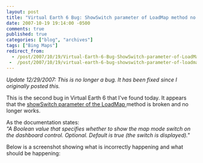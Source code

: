```yaml
---
layout: post
title: "Virtual Earth 6 Bug: ShowSwitch parameter of LoadMap method no longer works"
date: 2007-10-19 19:14:00 -0500
comments: true
published: true
categories: ["blog", "archives"]
tags: ["Bing Maps"]
redirect_from: 
  - /post/2007/10/19/Virtual-Earth-6-Bug-ShowSwitch-parameter-of-LoadMap-method-no-longer-works
 -  /post/2007/10/19/virtual-earth-6-bug-showswitch-parameter-of-loadmap-method-no-longer-works
---
```

<!-- more -->
<p>
<em>Update 12/29/2007: This is no longer a bug. It has been fixed since I originally posted this.</em> 
</p>
<p>
This is the second bug in Virtual Earth 6 that I&#39;ve found today. It appears that the <a href="http://msdn2.microsoft.com/en-us/library/bb412546.aspx">showSwitch parameter of the LoadMap </a>method is broken and no longer works. 
</p>
<p>
As the documentation states:<br />
<em>&quot;A Boolean value that specifies whether to show the map mode switch on the dashboard control. Optional. Default is true (the switch is displayed).&quot;</em> 
</p>
<p>
Below is a screenshot showing what is incorrectly happening and what should be happening: 
</p>
<p>
&nbsp;
</p>
<img src="/images/postsVE6Bug_ShowSwitchOptionIsBroken.png" alt="" />
